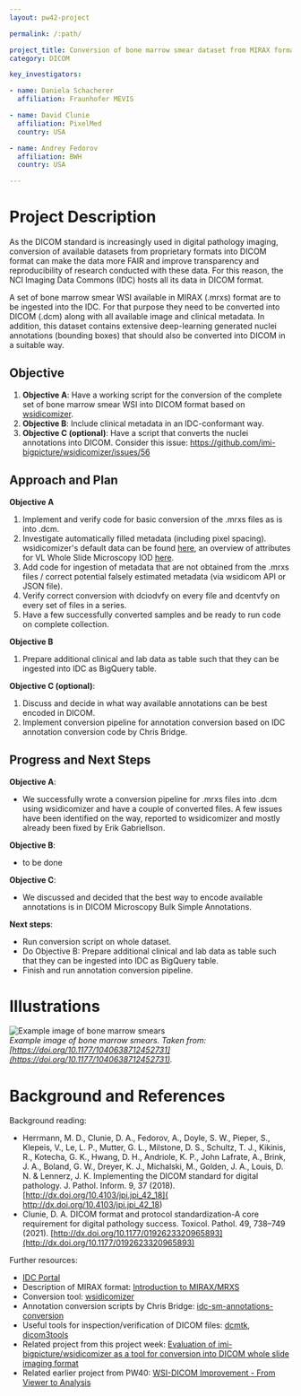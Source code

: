 ```yaml
---
layout: pw42-project

permalink: /:path/

project_title: Conversion of bone marrow smear dataset from MIRAX format into DICOM
category: DICOM

key_investigators:

- name: Daniela Schacherer
  affiliation: Fraunhofer MEVIS

- name: David Clunie
  affiliation: PixelMed
  country: USA

- name: Andrey Fedorov
  affiliation: BWH
  country: USA

---
```


# Project Description

<!-- Add a short paragraph describing the project. -->


As the DICOM standard is increasingly used in digital pathology imaging, conversion of available datasets from proprietary formats into DICOM format can make the data more FAIR and improve transparency and reproducibility of research conducted with these data. For this reason, the NCI Imaging Data Commons (IDC) hosts all its data in DICOM format.

A set of bone marrow smear WSI available in MIRAX (.mrxs) format are to be ingested into the IDC. For that purpose they need to be converted into DICOM (.dcm) along with all available image and clinical metadata.
In addition, this dataset contains extensive deep-learning generated nuclei annotations (bounding boxes) that should also be converted into DICOM in a suitable way.



## Objective

<!-- Describe here WHAT you would like to achieve (what you will have as end result). -->

 1. **Objective A**: Have a working script for the conversion of the complete set of bone marrow smear WSI into DICOM format based on [wsidicomizer](https://github.com/imi-bigpicture/wsidicomizer).
 2. **Objective B**: Include clinical metadata in an IDC-conformant way.
 3. **Objective C (optional)**: Have a script that converts the nuclei annotations into DICOM. Consider this issue: https://github.com/imi-bigpicture/wsidicomizer/issues/56


## Approach and Plan

<!-- Describe here HOW you would like to achieve the objectives stated above. -->

**Objective A**
1. Implement and verify code for basic conversion of the .mrxs files as is into .dcm.
2. Investigate automatically filled metadata (including pixel spacing). wsidicomizer's default data can be found [here](https://github.com/imi-bigpicture/wsidicom/tree/ab16e38c678b4bb6eb8e2c670d4c7278c67edf03/wsidicom/metadata), an overview of attributes for VL Whole Slide Microscopy IOD [here](https://dicom.innolitics.com/ciods/vl-whole-slide-microscopy-image).
3. Add code for ingestion of metadata that are not obtained from the .mrxs files / correct potential falsely estimated metadata (via wsidicom API or JSON file).
4. Verify correct conversion with dciodvfy on every file and dcentvfy on every set of files in a series.
5. Have a few successfully converted samples and be ready to run code on complete collection.

**Objective B**
1. Prepare additional clinical and lab data as table such that they can be ingested into IDC as BigQuery table.

**Objective C (optional)**:
1. Discuss and decide in what way available annotations can be best encoded in DICOM.
2. Implement conversion pipeline for annotation conversion based on IDC annotation conversion code by Chris Bridge.

## Progress and Next Steps

<!-- Update this section as you make progress, describing of what you have ACTUALLY DONE.
     If there are specific steps that you could not complete then you can describe them here, too. -->

**Objective A**:
- We successfully wrote a conversion pipeline for .mrxs files into .dcm using wsidicomizer and have a couple of converted files. A few issues have been identified on the way, reported to wsidicomizer and mostly already been fixed by Erik Gabriellson.

**Objective B**:
- to be done

**Objective C**:
- We discussed and decided that the best way to encode available annotations is in DICOM Microscopy Bulk Simple Annotations.

**Next steps**:
- Run conversion script on whole dataset.
- Do Objective B: Prepare additional clinical and lab data as table such that they can be ingested into IDC as BigQuery table.
- Finish and run annotation conversion pipeline.


# Illustrations

<!-- Add pictures and links to videos that demonstrate what has been accomplished. -->

![Example image of bone marrow smears](./bone_marrow_smear.png) \
*Example image of bone marrow smears. Taken from: [https://doi.org/10.1177/1040638712452731](https://doi.org/10.1177/1040638712452731).*


# Background and References

<!-- If you developed any software, include link to the source code repository.
     If possible, also add links to sample data, and to any relevant publications. -->


Background reading:
- Herrmann, M. D., Clunie, D. A., Fedorov, A., Doyle, S. W., Pieper, S., Klepeis, V., Le, L. P., Mutter, G. L., Milstone, D. S., Schultz, T. J., Kikinis, R., Kotecha, G. K., Hwang, D. H., Andriole, K. P., John Lafrate, A., Brink, J. A., Boland, G. W., Dreyer, K. J., Michalski, M., Golden, J. A., Louis, D. N. & Lennerz, J. K. Implementing the DICOM standard for digital pathology. J. Pathol. Inform. 9, 37 (2018). [http://dx.doi.org/10.4103/jpi.jpi_42_18]( http://dx.doi.org/10.4103/jpi.jpi_42_18)
- Clunie, D. A. DICOM format and protocol standardization-A core requirement for digital pathology success. Toxicol. Pathol. 49, 738–749 (2021). [http://dx.doi.org/10.1177/0192623320965893](http://dx.doi.org/10.1177/0192623320965893)

Further resources:
- [IDC Portal](https://portal.imaging.datacommons.cancer.gov/)
- Description of MIRAX format: [Introduction to MIRAX/MRXS](https://lists.andrew.cmu.edu/pipermail/openslide-users/2012-July/000373.html)
- Conversion tool: [wsidicomizer](https://github.com/imi-bigpicture/wsidicomizer)
- Annotation conversion scripts by Chris Bridge: [idc-sm-annotations-conversion](https://github.com/ImagingDataCommons/idc-sm-annotations-conversion/tree/0a5060d44e25f6cfa78074f0dde7a1ca1aa6bc53)
- Useful tools for inspection/verification of DICOM files: [dcmtk](https://dicom.offis.de/en/dcmtk/dcmtk-tools/), [dicom3tools](https://www.dclunie.com/dicom3tools.html)
- Related project from this project week: [Evaluation of imi-bigpicture/wsidicomizer as a tool for conversion into DICOM whole slide imaging format](https://projectweek.na-mic.org/PW42_2025_GranCanaria/Projects/EvaluationOfImiBigpictureWsidicomizerAsAToolForConversionIntoDicomWholeSlideImagingFormat/)
- Related earlier project from PW40: [WSI-DICOM Improvement - From Viewer to Analysis](https://projectweek.na-mic.org/PW40_2024_GranCanaria/Projects/WsiDicomImprovementFromViewerToAnalysis/)
